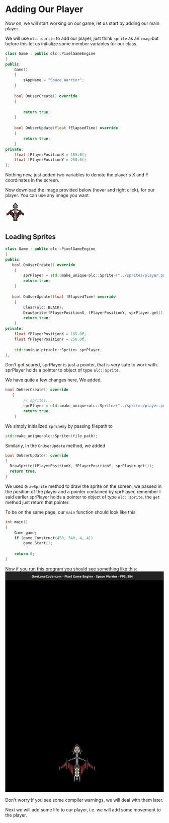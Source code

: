 # Adding Our Player

Now on, we will start working on our game, let us start by adding our main player.

We will use `olc::sprite` to add our player, just think `sprite` as an `image`but before this let us initialize some member variables for our class.

```cpp
class Game : public olc::PixelGameEngine
{
public:
    Game()
    {
        sAppName = "Space Warrior";
    }

    bool OnUserCreate() override
    {
        
        return true;
    }

    bool OnUserUpdate(float fElapsedTime) override
    {
        return true;
    }
private:
    float fPlayerPositionX = 185.0f;
    float fPlayerPositionY = 250.0f;
};

```

Nothing new, just added two variables to denote the player's X and Y coordinates in the screen.

Now download the image provided below (hover and right click), for our player. You can use any image you want

![player-image](../image/player.png)

## Loading Sprites
```cpp
class Game : public olc::PixelGameEngine
{
public:
   bool OnUserCreate() override 
    {
        sprPlayer = std::make_unique<olc::Sprite>("../sprites/player.png");
        return true;
    }

   bool OnUserUpdate(float fElapsedTime) override
    {
        Clear(olc::BLACK);
        DrawSprite(fPlayerPositionX, fPlayerPositionY, sprPlayer.get());
        return true;
    }
private:
    float fPlayerPositionX = 185.0f;
    float fPlayerPositionY = 250.0f;

    std::unique_ptr<olc::Sprite> sprPlayer;
};
```
Don't get scared, sprPlayer is just a pointer, that is very safe to work with.
sprPlayer holds a pointer to object of type `olc::Sprite`.

We have quite a few changes here,
We added,
```cpp
bool OnUserCreate() override
   {
        // sprites...
        sprPlayer = std::make_unique<olc::Sprite>("../sprites/player.png");
        return true;
    }

```
We simply initialized `sprEnemy` by passing filepath to
```cpp
std::make_unique<olc::Sprite>(file_path);
```

Similarly, In the `OnUserUpdate` method, we added
```cpp
bool OnUserUpdate() override
{
  DrawSprite(fPlayerPositionX, fPlayerPositionY, sprPlayer.get());
  return true;
}
```

We used `DrawSprite` method to draw the sprite on the screen, we passed in the position of
the player and a pointer contained by sprPlayer, remember I said earlier sprPlayer holds a
pointer to object of type `olc::sprite`, the `get` method just return that pointer.

To be on the same page, our `main` function should look like this
```cpp
int main()
{
    Game game;
    if (game.Construct(450, 340, 4, 4))
        game.Start();

    return 0;
}
```

Now if you run this program you should see something like this:
![First look of the game](../image/adding-player.png)

Don't worry if you see some compiler warnings, we will deal with them later.

Next we will add some life to our player, i.e. we will add some movement to the
player.


